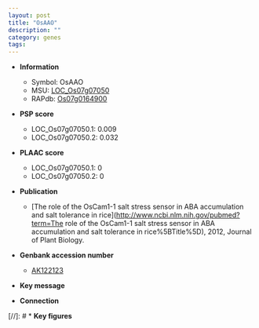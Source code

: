 ```yaml
---
layout: post
title: "OsAAO"
description: ""
category: genes
tags: 
---
```


* **Information**  
    + Symbol: OsAAO  
    + MSU: [LOC_Os07g07050](http://rice.plantbiology.msu.edu/cgi-bin/ORF_infopage.cgi?orf=LOC_Os07g07050)  
    + RAPdb: [Os07g0164900](http://rapdb.dna.affrc.go.jp/viewer/gbrowse_details/irgsp1?name=Os07g0164900)  

* **PSP score**  
    + LOC_Os07g07050.1: 0.009 
    + LOC_Os07g07050.2: 0.032 

* **PLAAC score**  
    + LOC_Os07g07050.1: 0 
    + LOC_Os07g07050.2: 0 

* **Publication**  
    + [The role of the OsCam1-1 salt stress sensor in ABA accumulation and salt tolerance in rice](http://www.ncbi.nlm.nih.gov/pubmed?term=The role of the OsCam1-1 salt stress sensor in ABA accumulation and salt tolerance in rice%5BTitle%5D), 2012, Journal of Plant Biology.

* **Genbank accession number**  
    + [AK122123](http://www.ncbi.nlm.nih.gov/nuccore/AK122123)

* **Key message**  

* **Connection**  

[//]: # * **Key figures**  


